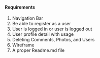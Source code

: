 #### Requirements

1. Navigation Bar
2. Be able to register as a user
3. User is logged in or user is logged out
4. User profile detail with usage
5. Deleting Comments, Photos, and Users
6. Wireframe 
7. A proper Readme.md file 